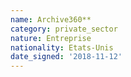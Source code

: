 ```yaml
---
name: Archive360**
category: private_sector
nature: Entreprise
nationality: Etats-Unis
date_signed: '2018-11-12'
---
```

    